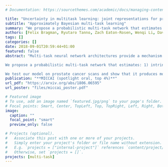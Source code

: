 ```yaml
---
# Documentation: https://sourcethemes.com/academic/docs/managing-content/

title: "Uncertainty in multitask learning: joint representations for probabilistic MR-only radiotherapy planning"
subtitle: "Approximately Bayesian multi-task learning"
summary: "We propose a probabilistic multi-task network that estimates: 1) intrinsic uncertainty through a heteroscedastic noise model for spatially-adaptive task loss weighting and 2) parameter uncertainty through approximate Bayesian inference. This allows sampling of multiple segmentations and synCTs that share their network representation."
authors: [Felix Bragman, Ryutaro Tanno, Zach Eaton-Rosen, Wenqi Li, David J. Hawkes, Sebastien Ourselin, Daniel C. Alexander, Jamie McClelland, M. Jorge Cardoso]
tags: []
categories: []
date: 2018-09-01T20:59:44+01:00
featured: false
abstract: "Multi-task neural network architectures provide a mechanism that jointly integrates information from distinct sources. It is ideal in the context of MR-only radiotherapy planning as it can jointly regress a synthetic CT (synCT) scan and segment organs-at-risk (OAR) from MRI. \n

We propose a probabilistic multi-task network that estimates: 1) intrinsic uncertainty through a heteroscedastic noise model for spatially-adaptive task loss weighting and 2) parameter uncertainty through approximate Bayesian inference. This allows sampling of multiple segmentations and synCTs that share their network representation. \n

We test our model on prostate cancer scans and show that it produces more accurate and consistent synCTs with a better estimation in the variance of the errors, state of the art results in OAR segmentation and a methodology for quality assurance in radiotherapy treatment planning. "
publication: "**MICCAI (spotlight oral, top 4%)**"
url_pdf: "https://arxiv.org/abs/1806.06595"
url_poster: "files/miccai_poster.pdf"

# Featured image
# To use, add an image named `featured.jpg/png` to your page's folder.
# Focal points: Smart, Center, TopLeft, Top, TopRight, Left, Right, BottomLeft, Bottom, BottomRight.
image:
  caption: ""
  focal_point: "smart"
  preview_only: false

# Projects (optional).
#   Associate this post with one or more of your projects.
#   Simply enter your project's folder or file name without extension.
#   E.g. `projects = ["internal-project"]` references `content/project/deep-learning/index.md`.
#   Otherwise, set `projects = []`.
projects: [multi-task]
---
```

